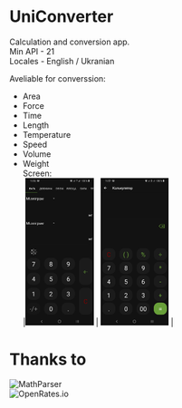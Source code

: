 # UniConverter
Calculation and conversion app.    
Min API - 21    
Locales - English / Ukranian      
           
Aveliable for converssion: 
- Area   
- Force 
- Time 
- Length 
- Temperature 
- Speed   
- Volume    
- Weight      
Screen:  
|<img src="https://github.com/AShunevich/UniConverter/blob/master/Screenshot_20200825-195637_UniConverter%5B1%5D.jpg" width="25%" height="30%" >  | <img src="https://github.com/AShunevich/UniConverter/blob/master/Screenshot_20200825-195702_UniConverter%5B1%5D.jpg" width="25%" height="30%" >  |     

# Thanks to 
![MathParser]("http://mathparser.org/")     
![OpenRates.io]("https://openrates.io/")  
